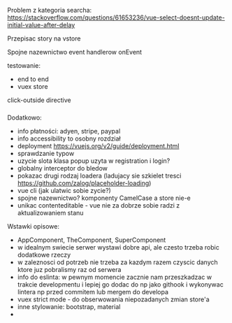 Problem z kategoria searcha:
https://stackoverflow.com/questions/61653236/vue-select-doesnt-update-initial-value-after-delay

Przepisac story na vstore

Spojne nazewnictwo event handlerow onEvent

testowanie:
- end to end
- vuex store

click-outside directive

###

Dodatkowo:
- info płatności: adyen, stripe, paypal
- info accessibility to osobny rozdział
- deployment https://vuejs.org/v2/guide/deployment.html
- sprawdzanie typow
- uzycie slota klasa popup uzyta w registration i login?
- globalny interceptor do bledow
- pokazac drugi rodzaj loadera (ladujacy sie szkielet tresci https://github.com/zalog/placeholder-loading)
- vue cli (jak ulatwic sobie zycie?)
- spojne nazewnictwo? komponenty CamelCase a store nie-e
- unikac contenteditable - vue nie za dobrze sobie radzi z aktualizowaniem stanu

Wstawki opisowe:
- AppComponent, TheComponent, SuperComponent
- w idealnym swiecie serwer wystawi dobre api, ale czesto trzeba robic dodatkowe rzeczy
- w zaleznosci od potrzeb nie trzeba za kazdym razem czyscic danych ktore juz pobralismy raz od serwera
- info do eslinta: w pewnym momencie zacznie nam przeszkadzac w trakcie developmentu i lepiej go dodac do np jako githook i wykonywac lintera np przed commitem lub mergem do developa
- vuex strict mode - do obserwowania niepozadanych zmian store'a
- inne stylowanie: bootstrap, material
- 